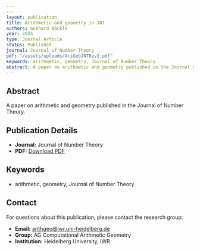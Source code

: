 ```yaml
---
---
layout: publication
title: Arithmetic and geometry in JNT
authors: Gebhard Böckle
year: 2024
type: Journal Article
status: Published
journal: Journal of Number Theory
pdf: "/assets/uploads/AriGebJNTRev2.pdf"
keywords: arithmetic, geometry, Journal of Number Theory
abstract: A paper on arithmetic and geometry published in the Journal of Number Theory.
---
```



## Abstract

A paper on arithmetic and geometry published in the Journal of Number Theory.

## Publication Details

- **Journal:** Journal of Number Theory
- **PDF:** [Download PDF](/assets/uploads/AriGebJNTRev2.pdf)

## Keywords

- arithmetic, geometry, Journal of Number Theory


## Contact

For questions about this publication, please contact the research group:
- **Email:** arithgeo@iwr.uni-heidelberg.de
- **Group:** AG Computational Arithmetic Geometry
- **Institution:** Heidelberg University, IWR